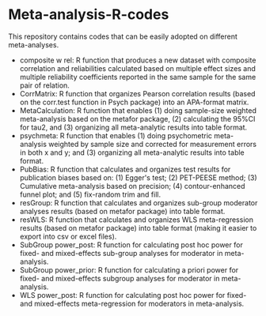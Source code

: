 # Meta-analysis-R-codes
This repository contains codes that can be easily adopted on different meta-analyses. 
* composite w rel: R function that produces a new dataset with composite correlation and reliabilities calculated based on multiple effect sizes and multiple reliability coefficients reported in the same sample for the same pair of relation. 
* CorrMatrix: R function that organizes Pearson correlation results (based on the corr.test function in Psych package) into an APA-format matrix.
* MetaCalculation: R function that enables (1) doing sample-size weighted meta-analysis based on the metafor package, (2) calculating the 95%CI for tau2, and (3) organizing all meta-analytic results into table format.
* psychmeta: R function that enables (1) doing psychometric meta-analysis weighted by sample size and corrected for measurement errors in both x and y; and (3) organizing all meta-analytic results into table format. 
* PubBias: R function that calculates and organizes test results for publication biases based on: (1) Egger's test; (2) PET-PEESE method; (3) Cumulative meta-analysis based on precision; (4) contour-enhanced funnel plot; and (5) fix-random trim and fill. 
* resGroup: R function that calculates and organizes sub-group moderator analyses results (based on metafor package) into table format. 
* resWLS: R function that calculates and organizes WLS meta-regression results (based on metafor package) into table format (making it easier to export into csv or excel files).
* SubGroup power_post: R function for calculating post hoc power for fixed- and mixed-effects sub-group analyses for moderator in meta-analysis.
* SubGroup power_prior: R function for calculating a priori power for fixed- and mixed-effects subgroup analyses for moderator in meta-analysis. 
* WLS power_post: R function for calculating post hoc power for fixed- and mixed-effects meta-regression for moderators in meta-analysis. 

